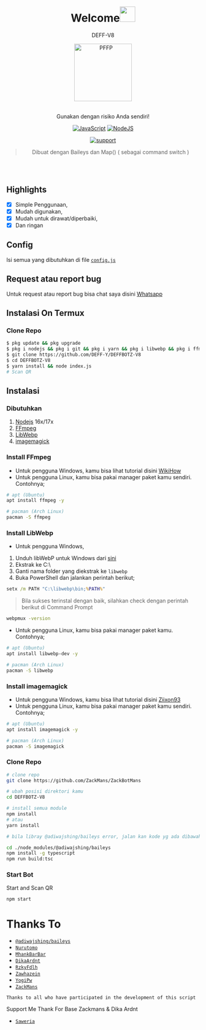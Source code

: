 <h1 align="center">Welcome<img src="https://user-images.githubusercontent.com/1303154/88677602-1635ba80-d120-11ea-84d8-d263ba5fc3c0.gif" width="40px" alt=""><br></h1>
<p align="center">DEFF-V8</p>
<div align="center">
<img src="https://telegra.ph/file/5c664494a7635ffba59e8.jpg" width="150" height="150" border="0" alt="PFFP">

<br> Gunakan dengan risiko Anda sendiri!

[![JavaScript](https://img.shields.io/badge/JavaScript-d6cc0f?style=for-the-badge&logo=javascript&logoColor=white)](https://javascript.com) [![NodeJS](https://img.shields.io/badge/Node.js-43853D?style=for-the-badge&logo=node.js&logoColor=white)](https://nodejs.org/)

<a href="https://chat.whatsapp.com/C0y1iHxWw9n8odBcK3Rs5z"> <img src="https://img.shields.io/badge/whatsapp-Support_Group-blue?style=social&logo=whatsapp" alt="support" /></a>

> Dibuat dengan Baileys dan Map() ( sebagai command switch ) <br />

</div><br />
<br />

## Highlights

-   [x] Simple Penggunaan,
-   [x] Mudah digunakan,
-   [x] Mudah untuk dirawat/diperbaiki,
-   [x] Dan ringan

## Config

Isi semua yang dibutuhkan di file [`config.js`](https://github.com/DEFF-Y/DEFFBOTZ-V8/blob/master/connect/config.js)<br />

## Request atau report bug

Untuk request atau report bug bisa chat saya disini [Whatsapp](https://wa.me/wa.me/43650422222666)

## Instalasi On Termux

### Clone Repo

```bash
$ pkg update && pkg upgrade
$ pkg i nodejs && pkg i git && pkg i yarn && pkg i libwebp && pkg i ffmpeg && pkg i imagemagick
$ git clone https://github.com/DEFF-Y/DEFFBOTZ-V8
$ cd DEFFBOTZ-V8
$ yarn install && node index.js
# Scan QR
```

## Instalasi

### Dibutuhkan

1.  [Nodejs](https://nodejs.org/en/download) 16x/17x
2.  [FFmpeg](https://ffmpeg.org)
3.  [LibWebp](https://developers.google.com/speed/webp/download)
4.  [imagemagick](https://imagemagick.org/script/download.php)

### Install FFmpeg

-   Untuk pengguna Windows, kamu bisa lihat tutorial disini [WikiHow](https://www.wikihow.com/Install-Ffmpeg-on-Windows)<br />
-   Untuk pengguna Linux, kamu bisa pakai manager paket kamu sendiri. Contohnya;

```bash
# apt (Ubuntu)
apt install ffmpeg -y

# pacman (Arch Linux)
pacman -S ffmpeg
```

### Install LibWebp

-   Untuk pengguna Windows,

1.  Unduh libWebP untuk Windows dari [sini](https://developers.google.com/speed/webp/download)
2.  Ekstrak ke C:\
3.  Ganti nama folder yang diekstrak ke `libwebp`
4.  Buka PowerShell dan jalankan perintah berikut;

```cmd
setx /m PATH "C:\libwebp\bin;%PATH%"
```

> Bila sukses terinstal dengan baik, silahkan check dengan perintah berikut di Command Prompt

```cmd
webpmux -version
```

-   Untuk pengguna Linux, kamu bisa pakai manager paket kamu. Contohnya;

```bash
# apt (Ubuntu)
apt install libwebp-dev -y

# pacman (Arch Linux)
pacman -S libwebp
```

### Install imagemagick

-   Untuk pengguna Windows, kamu bisa lihat tutorial disini [Ziixon93](https://ziixon93.blogspot.com/2020/07/cara-memasang-imagemagick-di-xampp.html?m=1)<br />
-   Untuk pengguna Linux, kamu bisa pakai manager paket kamu sendiri. Contohnya;

```bash
# apt (Ubuntu)
apt install imagemagick -y

# pacman (Arch Linux)
pacman -S imagemagick
```

### Clone Repo

```bash
# clone repo
git clone https://github.com/ZackMans/ZackBotMans

# ubah posisi direktori kamu
cd DEFFBOTZ-V8

# install semua module
npm install
# atau
yarn install

# bila libray @adiwajshing/baileys error, jalan kan kode yg ada dibawah ini

cd ./node_modules/@adiwajshing/baileys
npm install -g typescript
npm run build:tsc
```

### Start Bot

Start and Scan QR<br />

```bash
npm start
```

# Thanks To

-   [`@adiwajshing/baileys`](https://github.com/adiwajshing/baileys)
-   [`Nurutomo`](https://github.com/Nurutomo)
-   [`MhankBarBar`](https://github.com/MhankBarBar)
-   [`DikaArdnt`](https://github.com/DikaArdnt)
-   [`RzkyFdlh`](https://github.com/Rizky878)
-   [`Zawhazein`](https://github.com/zhwzein)
-   [`YogiPw`](https://github.com/yogipw)
-   [`ZackMans`](https://github.com/ZackMans)

```Thanks to all who have participated in the development of this script```

Support Me
Thank For Base Zackmans & Dika Ardnt
-   [`Saweria`](https://saweria.co/ZackMansOfficial)
